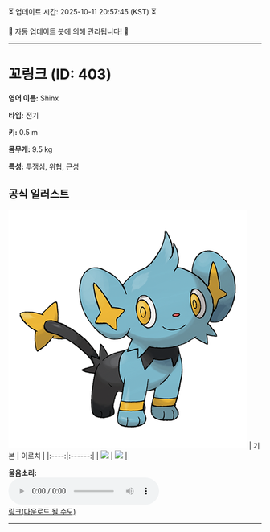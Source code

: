 
⏳ 업데이트 시간: 2025-10-11 20:57:45 (KST) ⏳

🤖 자동 업데이트 봇에 의해 관리됩니다! 🤖

---

# 꼬링크 (ID: 403)
**영어 이름:** Shinx

**타입:** 전기

**키:** 0.5 m

**몸무게:** 9.5 kg

**특성:** 투쟁심, 위협, 근성

## 공식 일러스트
![](https://raw.githubusercontent.com/PokeAPI/sprites/master/sprites/pokemon/other/official-artwork/403.png)
| 기본 | 이로치 |
|:----:|:------:|
| <img src="http://play.pokemonshowdown.com/sprites/ani/shinx.gif" width="200"> | <img src="http://play.pokemonshowdown.com/sprites/ani-shiny/shinx.gif" width="200"> |

**울음소리:**<br><audio controls src="https://raw.githubusercontent.com/PokeAPI/cries/main/cries/pokemon/latest/403.ogg"></audio><br> [링크(다운로드 될 수도)](https://raw.githubusercontent.com/PokeAPI/cries/main/cries/pokemon/latest/403.ogg)


---
